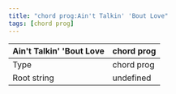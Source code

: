 ```yaml
---
title: "chord prog:Ain't Talkin' 'Bout Love"
tags: [chord prog]
---
```


|Ain't Talkin' 'Bout Love|chord prog|
|---|---|
|Type|chord prog|
|Root string|undefined|

